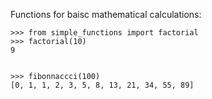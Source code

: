 Functions for baisc mathematical calculations:

    >>> from simple_functions import factorial
    >>> factorial(10)
    9


    >>> fibonnaccci(100)
    [0, 1, 1, 2, 3, 5, 8, 13, 21, 34, 55, 89]

